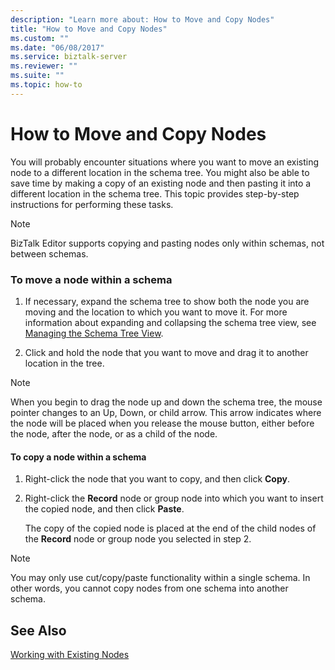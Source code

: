 ```yaml
---
description: "Learn more about: How to Move and Copy Nodes"
title: "How to Move and Copy Nodes"
ms.custom: ""
ms.date: "06/08/2017"
ms.service: biztalk-server
ms.reviewer: ""
ms.suite: ""
ms.topic: how-to
---
```

# How to Move and Copy Nodes
You will probably encounter situations where you want to move an existing node to a different location in the schema tree. You might also be able to save time by making a copy of an existing node and then pasting it into a different location in the schema tree. This topic provides step-by-step instructions for performing these tasks.  
  
> [!NOTE]
>  BizTalk Editor supports copying and pasting nodes only within schemas, not between schemas.  
  
### To move a node within a schema  
  
1.  If necessary, expand the schema tree to show both the node you are moving and the location to which you want to move it. For more information about expanding and collapsing the schema tree view, see [Managing the Schema Tree View](../core/how-to-manage-the-schema-tree-view.md).  
  
2.  Click and hold the node that you want to move and drag it to another location in the tree.  
  
> [!NOTE]
>  When you begin to drag the node up and down the schema tree, the mouse pointer changes to an Up, Down, or child arrow. This arrow indicates where the node will be placed when you release the mouse button, either before the node, after the node, or as a child of the node.  
  
#### To copy a node within a schema  
  
1.  Right-click the node that you want to copy, and then click **Copy**.  
  
2.  Right-click the **Record** node or group node into which you want to insert the copied node, and then click **Paste**.  
  
     The copy of the copied node is placed at the end of the child nodes of the **Record** node or group node you selected in step 2.  
  
> [!NOTE]
>  You may only use cut/copy/paste functionality within a single schema. In other words, you cannot copy nodes from one schema into another schema.  
  
## See Also  
 [Working with Existing Nodes](../core/working-with-existing-nodes.md)
